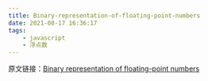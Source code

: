 ```yaml
---
title: Binary-representation-of-floating-point-numbers
date: 2021-08-17 16:36:17
tags:
    - javascript
    - 浮点数
---
```


原文链接：[Binary representation of floating-point numbers][1]

<!-- more -->

[1]: https://github.com/trekhleb/javascript-algorithms/tree/master/src/algorithms/math/binary-floating-point
